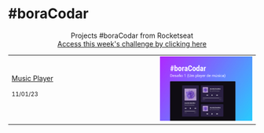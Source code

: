 # #boraCodar

<p align="center">
    Projects #boraCodar from Rocketseat
    <br>
    <a href="https://boracodar.dev" target="_blank">Access this week's challenge by clicking here</a>
    <br>
</p>
<table>
    <tbody>
        <tr>
            <td width="60%">
                <a href="01">Music Player</a>
                <p><small>11/01/23</small></p>
            </td>
            <td align="center">
                <a href="01"><img src="01/.github/preview.jpg" /></a>
            </td>
        </tr>
    </tbody>
</table>